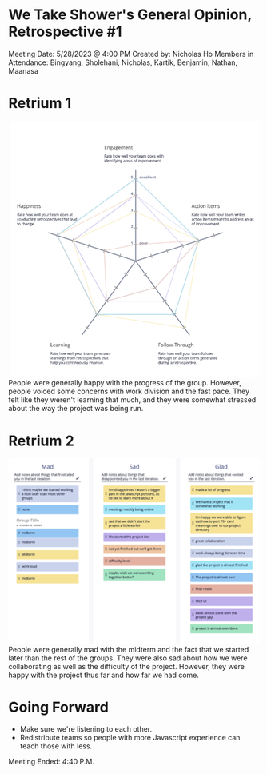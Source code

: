 # We Take Shower's General Opinion, Retrospective #1

Meeting Date: 5/28/2023 @ 4:00 PM
Created by: Nicholas Ho
Members in Attendance: Bingyang, Sholehani, Nicholas, Kartik, Benjamin, Nathan, Maanasa

# Retrium 1

![](retrium1.png)
People were generally happy with the progress of the group. However, people voiced some concerns with work division and the fast pace. They felt like they weren't learning that much, and they were somewhat stressed about the way the project was being run.

# Retrium 2

![](retrium2.png)
People were generally mad with the midterm and the fact that we started later than the rest of the groups. They were also sad about how we were collaborating as well as the difficulty of the project. However, they were happy with the project thus far and how far we had come.

# Going Forward

-   Make sure we're listening to each other.
-   Redistribute teams so people with more Javascript experience can teach those with less.

Meeting Ended: 4:40 P.M.
